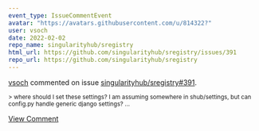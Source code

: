 ```yaml
---
event_type: IssueCommentEvent
avatar: "https://avatars.githubusercontent.com/u/814322?"
user: vsoch
date: 2022-02-02
repo_name: singularityhub/sregistry
html_url: https://github.com/singularityhub/sregistry/issues/391
repo_url: https://github.com/singularityhub/sregistry
---
```


<a href='https://github.com/vsoch' target='_blank'>vsoch</a> commented on issue <a href='https://github.com/singularityhub/sregistry/issues/391' target='_blank'>singularityhub/sregistry#391</a>.

<small>> where should I set these settings? I am assuming somewhere in shub/settings, but can config.py handle generic django settings?...</small>

<a href='https://github.com/singularityhub/sregistry/issues/391' target='_blank'>View Comment</a>